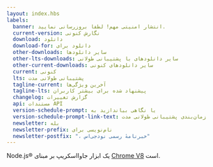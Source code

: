 ```yaml
---
layout: index.hbs
labels:
  banner: انتشار امنیتی مهم! لطفا بروزرسانی نمایید.
  current-version: نگارش کنونی
  download: دانلود
  download-for: دانلود برای
  other-downloads: سایر دانلود‌ها
  other-lts-downloads: سایر دانلود‌های با پشتیبانی طولانی
  other-current-downloads: سایر دانلودهای کنونی
  current: کنونی
  lts: پشتیبانی طولانی مدت
  tagline-current: آخرین ویژگی‌ها
  tagline-lts: پیشنهاد شده برای بیشتر کاربران
  changelog: گزارش تغییرات
  api: مستندات API
  version-schedule-prompt: یا نگاهی بیاندازید به
  version-schedule-prompt-link-text: زمان‌بندی پشتیبانی طولانی مدت
  newsletter: بله
  newsletter-prefix: نام‌نویسی برای
  newsletter-postfix: "، خبرنامهٔ رسمی نودجی‌اس"
---
```


Node.js® یک ابزار جاوااسکریپ بر مبنای [Chrome V8](https://developers.google.com/v8/) است.

